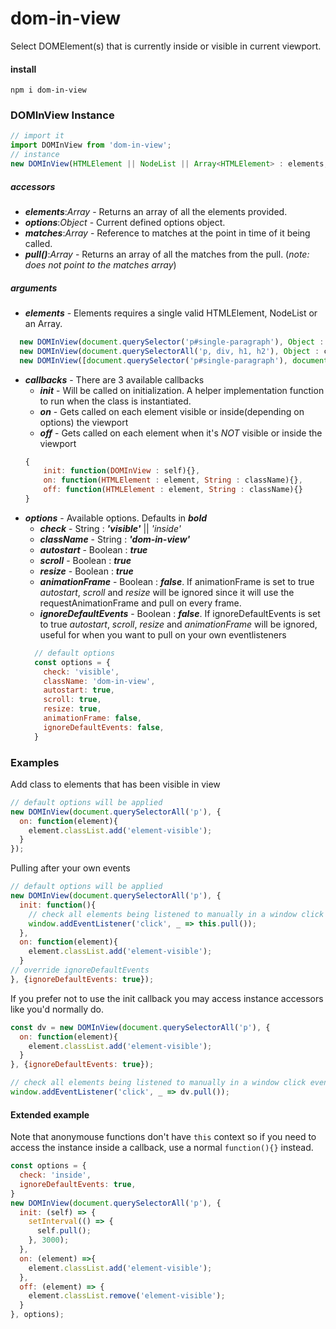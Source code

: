 # dom-in-view

Select DOMElement(s) that is currently inside or visible in current viewport.

#### install
`npm i dom-in-view`


### DOMInView Instance
```js
// import it
import DOMInView from 'dom-in-view';
// instance
new DOMInView(HTMLElement || NodeList || Array<HTMLElement> : elements, Object : callbacks, Object : options);
```
##### accessors
* _**elements**_:*Array* - Returns an array of all the elements provided.  
* _**options**_:*Object* - Current defined options object.
* _**matches**_:*Array* - Reference to matches at the point in time of it being called.
* _**pull()**_:*Array* - Returns an array of all the matches from the pull. (*note: does not point to the matches array*)

##### arguments
* _**elements**_ - Elements requires a single valid HTMLElement, NodeList or an Array.
```js
  new DOMInView(document.querySelector('p#single-paragraph'), Object : callbacks, Object : options);
  new DOMInView(document.querySelectorAll('p, div, h1, h2'), Object : callbacks, Object : options);
  new DOMInView([document.querySelector('p#single-paragraph'), document.querySelector('div#single-div')], Object : callbacks, Object : options);
```
* _**callbacks**_ - There are 3 available callbacks
  * _**init**_ - Will be called on initialization. A helper implementation function to run when the class is instantiated.
  * _**on**_ - Gets called on each element visible or inside(depending on options) the viewport
  * _**off**_ - Gets called on each element when it's *NOT* visible or inside the viewport
  ```js
  {
      init: function(DOMInView : self){},
      on: function(HTMLElement : element, String : className){},
      off: function(HTMLElement : element, String : className){}
  }
  ```
* _**options**_ - Available options. Defaults in _**bold**_
  * _**check**_ - String : _**'visible'**_ ||  *'inside'*
  * _**className**_ - String : _**'dom-in-view'**_
  * _**autostart**_ - Boolean : _**true**_
  * _**scroll**_ - Boolean : _**true**_
  * _**resize**_ - Boolean : _**true**_
  * _**animationFrame**_ - Boolean : _**false**_. If animationFrame is set to true *autostart*, *scroll* and *resize* will be ignored since it will use the requestAnimationFrame and pull on every frame.
  * _**ignoreDefaultEvents**_ - Boolean : _**false**_. If ignoreDefaultEvents is set to true *autostart*, *scroll*, *resize* and *animationFrame* will be ignored, useful for when you want to pull on your own eventlisteners
  ```js
    // default options
    const options = {
      check: 'visible',
      className: 'dom-in-view',
      autostart: true,
      scroll: true,
      resize: true,
      animationFrame: false,
      ignoreDefaultEvents: false,
    }
  ```


### Examples
Add class to elements that has been visible in view
```js
// default options will be applied
new DOMInView(document.querySelectorAll('p'), {
  on: function(element){
    element.classList.add('element-visible');
  }
});
```

Pulling after your own events
```js
// default options will be applied
new DOMInView(document.querySelectorAll('p'), {
  init: function(){
    // check all elements being listened to manually in a window click event
    window.addEventListener('click', _ => this.pull());
  },
  on: function(element){
    element.classList.add('element-visible');
  }
// override ignoreDefaultEvents
}, {ignoreDefaultEvents: true});
```

If you prefer not to use the init callback you may access instance accessors like you'd normally do.
```js
const dv = new DOMInView(document.querySelectorAll('p'), {
  on: function(element){
    element.classList.add('element-visible');
  }
}, {ignoreDefaultEvents: true});

// check all elements being listened to manually in a window click event
window.addEventListener('click', _ => dv.pull());
```

#### Extended example
Note that anonymouse functions don't have `this` context so if you need to access the instance inside a callback, use a normal `function(){}` instead.
```js
const options = {
  check: 'inside',
  ignoreDefaultEvents: true,
}
new DOMInView(document.querySelectorAll('p'), {
  init: (self) => {
    setInterval(() => {
      self.pull();
    }, 3000);
  },
  on: (element) =>{
    element.classList.add('element-visible');
  },
  off: (element) => {
    element.classList.remove('element-visible');
  }
}, options);
```
